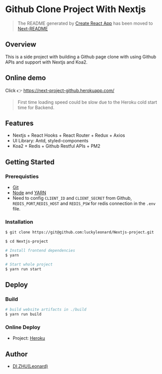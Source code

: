 # Github Clone Project With Nextjs

> The README generated by [Create React App](https://create-react-app.dev/) has been moved to [Next-README](./Next-README.md)

## Overview

This is a side project with building a Github page clone with using Github APIs and support with Nextjs and Koa2.

## Online demo

Click :point_right: https://next-project-github.herokuapp.com/

> First time loading speed could be slow due to the Heroku cold start time for Backend.

## Features

- Nextjs + React Hooks + React Router + Redux + Axios
- UI Library: Antd, styled-components
- Koa2 + Redis + Github Restful APIs + PM2

## Getting Started

### Prerequisties

- [Git](https://git-scm.com/downloads)
- [Node](https://nodejs.org/en/download/) and [YARN](https://yarnpkg.com/)
- Need to config `CLIENT_ID` and `CLIENT_SECRET` from Github, `REDIS_PORT`,`REDIS_HOST` and `REDIS_PSW` for redis connection in the `.env` file.

### Installation

```sh
$ git clone https://git@github.com:luckyleonard/Nextjs-project.git

$ cd Nextjs-project

# Install frontend dependencies
$ yarn

# Start whole project
$ yarn run start
```

## Deploy

### Build

```sh
# build website artifacts in ./build
$ yarn run build
```

### Online Deploy

- Project: [Heroku](https://www.heroku.com/home)

## Author

- [DI ZHU(Leonard)](mailto:dzhu31@hotmail.com)
